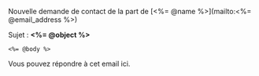 [SUJET]: # ([Avril - la VAE Facile] <%= @object%>)

Nouvelle demande de contact de la part de [<%= @name %>](mailto:<%= @email_address %>)

Sujet : __<%= @object %>__


```
<%= @body %>
```

Vous pouvez répondre à cet email ici.